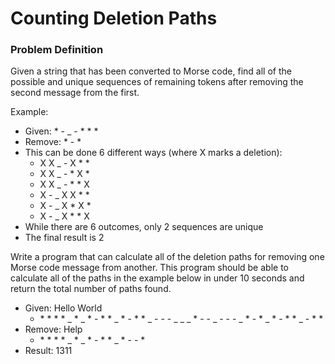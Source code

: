 # Counting Deletion Paths

### Problem Definition

Given a string that has been converted to Morse code, find all of the possible
and unique sequences of remaining tokens after removing the second message
from the first.

Example:

  - Given: \* - _ - * * *
  - Remove:  \* - *
  - This can be done 6 different ways (where X marks a deletion):
    - X X _ - X \* \*
    - X X _ - \* X \*
    - X X _ - \* \* X
    - X - _ X X \* \*
    - X - _ X \* X \*
    - X - _ X \* \* X
  - While there are 6 outcomes, only 2 sequences are unique
  - The final result is 2

Write a program that can calculate all of the deletion paths for removing one
Morse code message from another. This program should be able to calculate all
of the paths in the example below in under 10 seconds and return the total
number of paths found.

  - Given: Hello World
    - \* \* \* \* _ \* _ \* - \* \* _ \* - \* \* _ - - - _ _ _ \* - - _ - - - _ \* - \* _ \* - \* \* _ - \* \*
  - Remove: Help
    - \* \* \* \* _ \* _ \* - \* \* _ \* - - \*
  - Result: 1311
